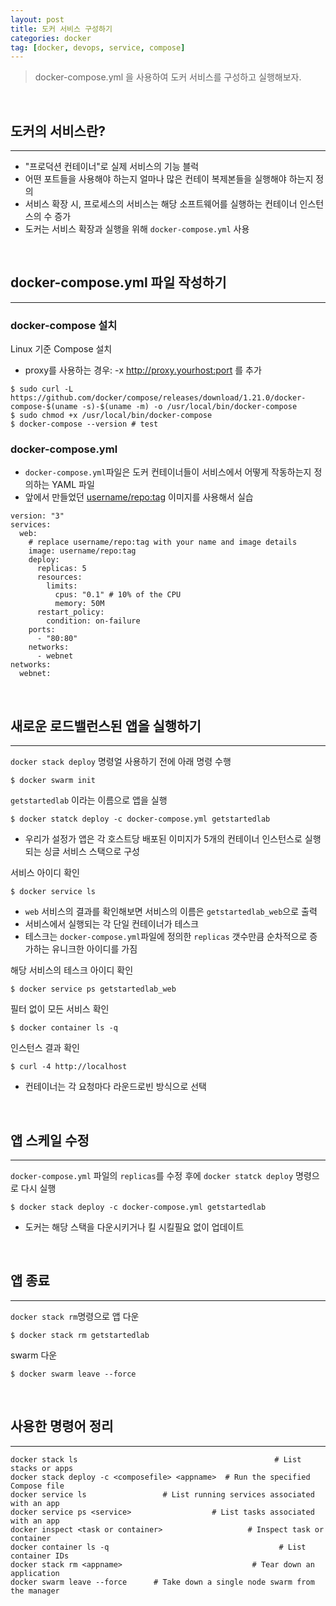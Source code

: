 ```yaml
---
layout: post
title: 도커 서비스 구성하기
categories: docker
tag: [docker, devops, service, compose]
---
```

> docker-compose.yml 을 사용하여 도커 서비스를 구성하고 실행해보자.

<br>
<h2>도커의 서비스란?</h2>

- - -
- "프로덕션 컨테이너"로 실제 서비스의 기능 블럭
- 어떤 포트들을 사용해야 하는지 얼마나 많은 컨테이 복제본들을 실행해야 하는지 정의
- 서비스 확장 시, 프로세스의 서비스는 해당 소프트웨어를 실행하는 컨테이너 인스턴스의 수 증가
- 도커는 서비스 확장과 실행을 위해 `docker-compose.yml` 사용

<br>
<h2>docker-compose.yml 파일 작성하기</h2>

- - -
<h3>docker-compose 설치</h3>

Linux 기준 Compose 설치
- proxy를 사용하는 경우: -x http://proxy.yourhost:port 를 추가

```
$ sudo curl -L https://github.com/docker/compose/releases/download/1.21.0/docker-compose-$(uname -s)-$(uname -m) -o /usr/local/bin/docker-compose
$ sudo chmod +x /usr/local/bin/docker-compose
$ docker-compose --version # test
```
<h3>docker-compose.yml</h3>

- `docker-compose.yml`파일은 도커 컨테이너들이 서비스에서 어떻게 작동하는지 정의하는 YAML 파일
- 앞에서 만들었던 [username/repo:tag](https://imgithubpro.github.io/docker/2018/04/28/001.html) 이미지를 사용해서 실습
```
version: "3"
services:
  web:
    # replace username/repo:tag with your name and image details
    image: username/repo:tag
    deploy:
      replicas: 5
      resources:
        limits:
          cpus: "0.1" # 10% of the CPU
          memory: 50M
      restart_policy:
        condition: on-failure
    ports:
      - "80:80"
    networks:
      - webnet
networks:
  webnet:
```
<br>
<h2>새로운 로드밸런스된 앱을 실행하기</h2>

- - -
`docker stack deploy` 명령얼 사용하기 전에 아래 명령 수행
```
$ docker swarm init
```
`getstartedlab` 이라는 이름으로 앱을 실행
```
$ docker statck deploy -c docker-compose.yml getstartedlab
```
- 우리가 설정가 앱은 각 호스트당 배포된 이미지가 5개의 컨테이너 인스턴스로 실행되는 싱글 서비스 스택으로 구성

서비스 아이디 확인
```
$ docker service ls
```
- `web` 서비스의 결과를 확인해보면 서비스의 이름은 `getstartedlab_web`으로 출력
- 서비스에서 실행되는 각 단일 컨테이너가 테스크
- 테스크는 `docker-compose.yml`파일에 정의한 `replicas` 갯수만큼 순차적으로 증가하는 유니크한 아이디를 가짐

해당 서비스의 테스크 아이디 확인
```
$ docker service ps getstartedlab_web
```
필터 없이 모든 서비스 확인
```
$ docker container ls -q
```
인스턴스 결과 확인
```
$ curl -4 http://localhost
```
- 컨테이너는 각 요청마다 라운드로빈 방식으로 선택

<br>
<h2>앱 스케일 수정</h2>

- - -
`docker-compose.yml` 파일의 `replicas`를 수정 후에 `docker statck deploy` 명령으로 다시 실행
```
$ docker stack deploy -c docker-compose.yml getstartedlab
```
- 도커는 해당 스택을 다운시키거나 킬 시킬필요 없이 업데이트

<br>
<h2>앱 종료</h2>

- - -

`docker stack rm`명령으로 앱 다운
```
$ docker stack rm getstartedlab
```

swarm 다운
```
$ docker swarm leave --force
```

<br>
<h2>사용한 명령어 정리</h2>

- - -

```
docker stack ls                                            # List stacks or apps
docker stack deploy -c <composefile> <appname>  # Run the specified Compose file
docker service ls                 # List running services associated with an app
docker service ps <service>                  # List tasks associated with an app
docker inspect <task or container>                   # Inspect task or container
docker container ls -q                                      # List container IDs
docker stack rm <appname>                             # Tear down an application
docker swarm leave --force      # Take down a single node swarm from the manager
```

